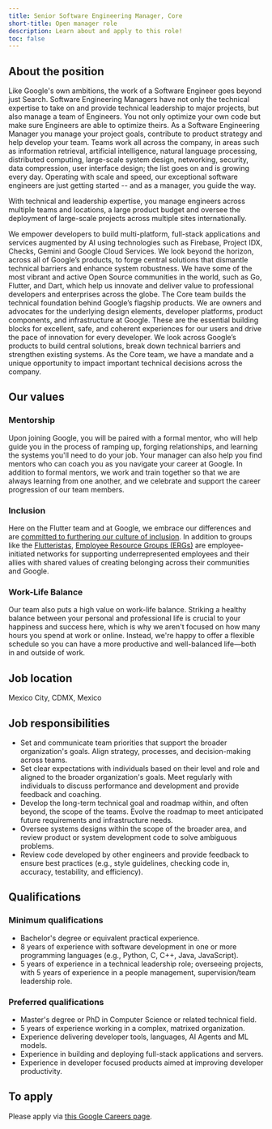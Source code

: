 ```yaml
---
title: Senior Software Engineering Manager, Core
short-title: Open manager role
description: Learn about and apply to this role!
toc: false
---
```


## About the position

Like Google's own ambitions, the work of a Software Engineer goes beyond just Search. Software Engineering Managers have not only the technical expertise to take on and provide technical leadership to major projects, but also manage a team of Engineers. You not only optimize your own code but make sure Engineers are able to optimize theirs. As a Software Engineering Manager you manage your project goals, contribute to product strategy and help develop your team. Teams work all across the company, in areas such as information retrieval, artificial intelligence, natural language processing, distributed computing, large-scale system design, networking, security, data compression, user interface design; the list goes on and is growing every day. Operating with scale and speed, our exceptional software engineers are just getting started -- and as a manager, you guide the way.

With technical and leadership expertise, you manage engineers across multiple teams and locations, a large product budget and oversee the deployment of large-scale projects across multiple sites internationally.

We empower developers to build multi-platform, full-stack applications and services augmented by AI using technologies such as Firebase, Project IDX, Checks, Gemini and Google Cloud Services. We look beyond the horizon, across all of Google’s products, to forge central solutions that dismantle technical barriers and enhance system robustness. We have some of the most vibrant and active Open Source communities in the world, such as Go, Flutter, and Dart, which help us innovate and deliver value to professional developers and enterprises across the globe.
The Core team builds the technical foundation behind Google’s flagship products. We are owners and advocates for the underlying design elements, developer platforms, product components, and infrastructure at Google. These are the essential building blocks for excellent, safe, and coherent experiences for our users and drive the pace of innovation for every developer. We look across Google’s products to build central solutions, break down technical barriers and strengthen existing systems. As the Core team, we have a mandate and a unique opportunity to impact important technical decisions across the company.

## Our values

### Mentorship

Upon joining Google, you will be paired with a formal mentor,
who will help guide you in the process of ramping up, forging relationships,
and learning the systems you'll need to do your job.
Your manager can also help you find mentors who can coach you
as you navigate your career at Google. In addition to formal mentors,
we work and train together so that we are always learning from one another,
and we celebrate and support the career progression of our team members.

### Inclusion

Here on the Flutter team and at Google, we embrace our differences
and are [committed to furthering our culture of inclusion](https://flutter.dev/culture).
In addition to groups like the [Flutteristas](https://flutteristas.org/),
[Employee Resource Groups (ERGs)](https://diversity.google/commitments/)
are employee-initiated networks for supporting underrepresented employees
and their allies with shared values of creating belonging 
across their communities and Google.

### Work-Life Balance

Our team also puts a high value on work-life balance.
Striking a healthy balance between your personal and professional life
is crucial to your happiness and success here, which is why we aren't focused
on how many hours you spend at work or online. Instead,
we're happy to offer a flexible schedule so you can have a more productive and
well-balanced life—both in and outside of work.

## Job location

Mexico City, CDMX, Mexico

## Job responsibilities

* Set and communicate team priorities that support the broader organization's goals. Align strategy, processes, and decision-making across teams.
* Set clear expectations with individuals based on their level and role and aligned to the broader organization's goals. Meet regularly with individuals to discuss performance and development and provide feedback and coaching.
* Develop the long-term technical goal and roadmap within, and often beyond, the scope of the teams. Evolve the roadmap to meet anticipated future requirements and infrastructure needs.
* Oversee systems designs within the scope of the broader area, and review product or system development code to solve ambiguous problems.
* Review code developed by other engineers and provide feedback to ensure best practices (e.g., style guidelines, checking code in, accuracy, testability, and efficiency).

## Qualifications

### Minimum qualifications

* Bachelor's degree or equivalent practical experience.
* 8 years of experience with software development in one or more programming languages (e.g., Python, C, C++, Java, JavaScript).
* 5 years of experience in a technical leadership role; overseeing projects, with 5 years of experience in a people management, supervision/team leadership role.

### Preferred qualifications

* Master's degree or PhD in Computer Science or related technical field.
* 5 years of experience working in a complex, matrixed organization.
* Experience delivering developer tools, languages, AI Agents and ML models.
* Experience in building and deploying full-stack applications and servers.
* Experience in developer focused products aimed at improving developer productivity.

## To apply

Please apply via [this Google Careers page](https://www.google.com/about/careers/applications/jobs/results/119322545533919942).
